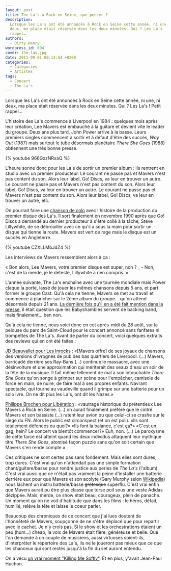 ```yaml
---
layout: post
title: The La's à Rock en Seine, que penser ?
description:
  Lorsque les La's ont été annoncés à Rock en Seine cette année, ni une, ni
  deux, ma place était réservée dans les deux minutes. Qui ? Les La's ! Petit
  rappel…
authors:
  - Dirty Henry
wordpress_id: 894
cover: the-las.jpg
date: 2011-09-01 00:13:54 +0200
categories:
  - Catégories
  - Artistes
tags:
  - Concert
  - The La's
---
```


Lorsque les La's ont été annoncés à Rock en Seine cette année, ni une, ni deux,
ma place était réservée dans les deux minutes. Qui ? Les La's ! Petit rappel…

L'histoire des La's commence à Liverpool en 1984 : quelques mois après leur
création, Lee Mavers est embauché à la guitare et devient vite le leader du
groupe. Deux ans plus tard, John Power arrive à la basse. Leurs premiers singles
commencent à sortir et à défaut d'être des succès, _Way Out_ (1987) mais surtout
le tube désormais planétaire _There She Goes_ (1988) obtiennent une très bonne
presse.

{% youtube 966GxzNRxaQ %}

L'heure sonne donc pour les La's de sortir un premier album : ils rentrent en
studio avec un premier producteur. Le courant ne passe pas et Mavers n'est pas
content du son. Alors leur label, Go! Discs, va leur en trouver un autre. Le
courant ne passe pas et Mavers n'est pas content du son. Alors leur label, Go!
Discs, va leur en trouver un autre. Le courant ne passe pas et Mavers n'est pas
content du son. Alors leur label, Go! Discs, va leur en trouver un autre, etc.

On pourrait faire une
[chanson de colo](http://www.youtube.com/watch?v=fqAAOplxzNU) avec l'histoire de
la production du premier disque des La's. Il sort finalement en novembre 1990
après que Go! Discs a demandé au dernier producteur à s'être collé à la tâche,
Steve Lillywhite, de se débrouiller avec ce qu'il a sous la main pour sortir un
disque qui tienne la route. Mavers est vert de rage mais le disque est un succès
en Angleterre.

{% youtube CZXLLMbJdZ4 %}

Les interviews de Mavers ressemblent alors à ça :

« Bon alors, Lee Mavers, votre premier disque est super, non ? \_ - Non, c'est
de la merde, je le déteste, Lillywhite a rien compris. »

L'année suivante, The La's enchaîne avec une tournée mondiale mais Power claque
la porte, lassé de jouer les mêmes chansons depuis 5 ans, et part former le
groupe Cast. Qu'à cela ne tienne, Mavers se met au travail et commence à
plancher sur le 2ème album du groupe… qu'on attend désormais depuis 21 ans.
[La dernière fois qu'il en a été fait mention dans la presse](http://www.google.fr/search?q=second+La's+album),
il était question que les Babyshambles servent de backing band, mais finalement…
ben non.

Qu'à cela ne tienne, nous voici donc en cet après-midi du 28 août, sur la
pelouse du parc de Saint-Cloud pour le concert annoncé sans fanfares ni
trompettes de The La's. Avant de parler du concert, voici quelques extraits des
reviews qui en ont été faites :

[JD Beauvallet pour Les Inrocks](http://www.lesinrocks.com/musique/musique-article/t/69409/date/2011-08-28/article/on-y-est-rock-en-seine-jour-1/) :
«[Mavers offre] de ses joyaux de chansons des versions d'ivrognes de pub des bas
quartiers de Liverpool. (…) Mavers, barricadé derrière ses Ray-Bans (…) continue
le massacre, avec une désinvolture et une approximation qui mériterait des seaux
d'eau un soir de la fête de la musique. Il fait même tellement de mal à son
intouchable _There She Goes_ qu'on songe à grimper sur scène pour l'empêcher,
camisole de force en main, de nuire, de faire mal à ses propres enfants. Navrant
spectacle, qui tourne au vaudeville quand il grimpe sur une batterie pour un
solo ivre. On ne dit plus les La's, ont dit les Nazes.»

[Philippe Brochen pour Libération](http://next.liberation.fr/musique/01012356529-rock-en-seine-ne-prend-pas-l-eau) :
«vautrage historique du prétentieux Lee Mavers à Rock en Seine. (…) on aurait
finalement préféré que le cintré Mavers et son bassiste (…) ratent leur avion ou
que celui-ci se crashe sur le siège du FN. Alors le public est circonspect (et
on est poli). «Ils sont totalement défoncés ou quoi?» «Ils font la balance,
c'est ça?» «C'est un gag, hein? Le concert va bientôt commencer?» Euh, non. (…)
Le paroxysme de cette farce est atteint quand les deux individus attaquent leur
mythique titre _There She Goes_, atomisé façon puzzle sans qu'on soit certain
que Mavers s'en rende compte.»

Ces critiques ne sont certes pas sans fondement. Mais elles sont dures, trop
dures. C'est vrai qu'on n'attendait pas une simple formation chant/guitare/basse
pour rendre justice aux perles de _The La's_ (l'album). C'est vrai aussi que ce
n'était pas vraiment la peine d'installer une batterie derrière eux pour que
Mavers et son acolyte (Gary Murphy selon
[Wikipedia](http://en.wikipedia.org/wiki/The_La%27s#1992.E2.80.93present:_Hiatus_and_reunions))
nous lâchent un instru batterie/basse <strike>grotesque</strike> superflu. C'est
vrai enfin que Mavers aurait pu être plus classe que torse poil sous une veste
Adidas dézippée. Mais, merde, ce show était beau, courageux, plein de panache.
Un moment qu'on ne voit d'habitude que dans les films : le héros, défait,
humilié, relève la tête et laisse le coeur parler.

Beaucoup des chroniques de ce concert que j'ai lues doutent de l'honnêteté de
Mavers, soupçonné de ne s'être déplacé que pour repartir avec le cachet. Je n'y
crois pas. Si le show et les orchestrations étaient un peu (hum…) cheap, la voix
de Mavers était fière, généreuse et belle. Que l'on demande à un couple de
musiciens, aussi virtuoses soient-ils, d'interpréter le répertoire des La's, ils
ne le joueront pas mieux que ce que les chanceux qui sont restés jusqu'à la fin
du set auront entendu.

On a vécu
[un vrai moment "Killing Me Softly"](http://youtu.be/zzgllnPpMTs?t=2m30s). Et en
plus, y'avait Jean-Paul Huchon.

